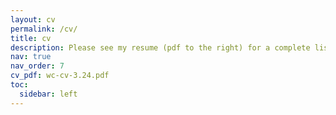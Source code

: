 ```yaml
---
layout: cv
permalink: /cv/
title: cv
description: Please see my resume (pdf to the right) for a complete list of experiences, projects, and skills!
nav: true
nav_order: 7
cv_pdf: wc-cv-3.24.pdf
toc:
  sidebar: left
---
```

